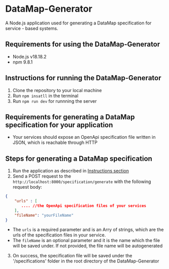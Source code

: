 # DataMap-Generator

A Node.js application used for generating a DataMap specification for service - based systems.

## Requirements for using the DataMap-Generator

- Node.js v18.18.2
- npm 9.8.1

## Instructions for running the DataMap-Generator

1. Clone the repository to your local machine
2. Run `npm insatll` in the terminal
3. Run `npm run dev` for runnning the server

## Requirements for generating a DataMap specification for your application

- Your services should expose an OpenApi specification file written in JSON, which is reachable through HTTP

## Steps for generating a DataMap specification

1. Run the application as described in [Instructions section](#instructions-for-running-the-datamap-generator)
2. Send a POST request to the `http://localhost:8000/specification/generate` with the following request body:

```json
{
    "urls" : [
       .... //the OpenApi specification files of your services
    ],
    "fileName": "yourFileName"
}
```

- The `urls` is a required parameter and is an Arry of strings, which are the urls of the specification files in your service.
- The `fileName` is an optional parameter and it is the name which the file will be saved under. If not provided, the file name will be autogenerated

3. On success, the specification file will be saved under the '/specifications' folder in the root directory of the DataMap-Generator

